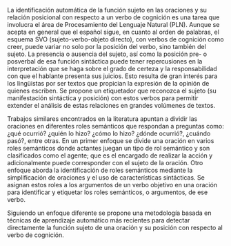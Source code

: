 La identificación automática de la función sujeto en las oraciones y su relación posicional con respecto a un verbo de cognición es una tarea que involucra el área de Procesamiento del Lenguaje Natural (PLN). Aunque se acepta en general que el español sigue, en cuanto al orden de palabras, el esquema SVO (sujeto-verbo-objeto directo), con verbos de cognición como creer, puede variar no solo por la posición del verbo, sino también del sujeto. La presencia o ausencia del sujeto, así como la posición pre- o posverbal de esa función sintáctica puede tener repercusiones en la interpretación que se haga sobre el grado de certeza y la responsabilidad con que el hablante presenta sus juicios. Esto resulta de gran interés para los lingüistas por ser textos que propician la expresión de la opinión de quienes escriben. Se propone un etiquetador que reconozca el sujeto (su manifestación sintáctica y posición) con estos verbos para permitir extender el análisis de estas relaciones en grandes volúmenes de textos.

Trabajos similares encontrados en la literatura apuntan a dividir las oraciones en diferentes roles semánticos que respondan a preguntas como: ¿qué ocurrió? ¿quién lo hizo? ¿cómo lo hizo? ¿dónde ocurrió?, ¿cuándo pasó?, entre otras.
En un primer enfoque se divide una oración en varios roles semánticos donde actantes juegan un tipo de rol semántico y son clasificados como el agente; que es el encargado de realizar la acción y adicionalmente puede corresponder con el sujeto de la oración. 
 Otro enfoque aborda la identificación de roles semánticos mediante la simplificación de oraciones y el uso de características sintácticas. Se asignan estos roles a los argumentos de un verbo objetivo en una oración para identificar y etiquetar los roles semánticos, o argumentos, de ese verbo. 

Siguiendo un enfoque diferente se propone una metodología basada en técnicas de aprendizaje automático más recientes para detectar directamente la función sujeto de una oración y su posición con respecto al verbo de cognición. 







